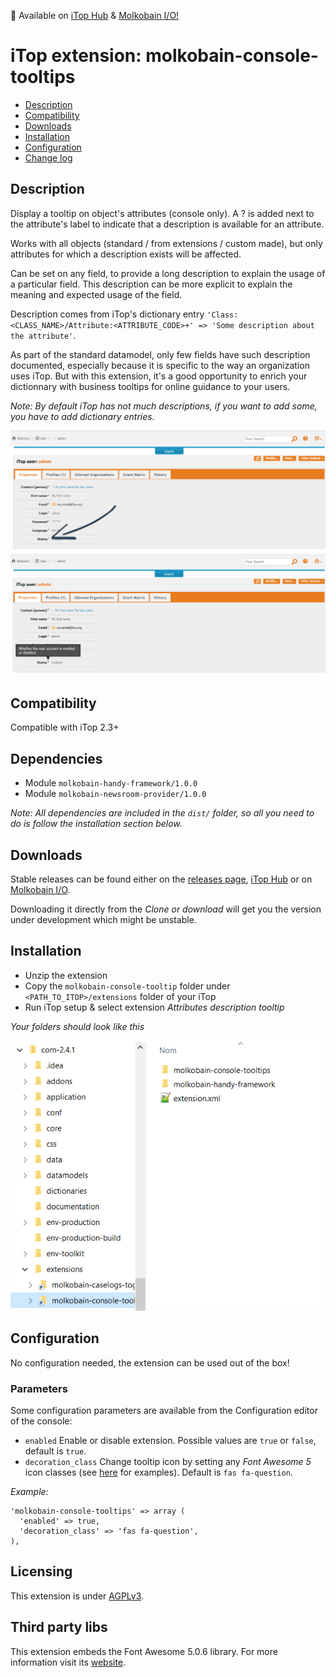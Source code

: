 👋 Available on [iTop Hub](https://store.itophub.io/en_US/products/molkobain-console-tooltips) & [Molkobain I/O!](https://www.molkobain.com/product/console-tooltips/)

# iTop extension: molkobain-console-tooltips
* [Description](#description)
* [Compatibility](#compatibility)
* [Downloads](#downloads)
* [Installation](#installation)
* [Configuration](#configuration)
* [Change log](CHANGELOG.md)

## Description
Display a tooltip on object's attributes (console only). A ? is added next to the attribute's label to indicate that a description is available for an attribute.

Works with all objects (standard / from extensions / custom made), but only attributes for which a description exists will be affected.

Can be set on any field, to provide a long description to explain the usage of a particular field. This description can be more explicit to explain the meaning and expected usage of the field.

Description comes from iTop's dictionary entry ``'Class:<CLASS_NAME>/Attribute:<ATTRIBUTE_CODE>+' => 'Some description about the attribute'``.

As part of the standard datamodel, only few fields have such description documented, especially because it is specific to the way an organization uses iTop. But with this extension, it's a good opportunity to enrich your dictionnary with business tooltips for online guidance to your users.

*Note: By default iTop has not much descriptions, if you want to add some, you have to add dictionary entries.*

![Description decoration](docs/mct-object-01.png)
![Description tooltip](docs/mct-object-02.png)

## Compatibility
Compatible with iTop 2.3+

## Dependencies
* Module `molkobain-handy-framework/1.0.0`
* Module `molkobain-newsroom-provider/1.0.0`

*Note: All dependencies are included in the `dist/` folder, so all you need to do is follow the installation section below.*

## Downloads
Stable releases can be found either on the [releases page](https://github.com/Molkobain/itop-console-tooltips/releases), [iTop Hub](https://store.itophub.io/en_US/products/molkobain-console-tooltips) or on [Molkobain I/O](https://www.molkobain.com/product/console-tooltips/).

Downloading it directly from the *Clone or download* will get you the version under development which might be unstable.

## Installation
* Unzip the extension
* Copy the ``molkobain-console-tooltip`` folder under ``<PATH_TO_ITOP>/extensions`` folder of your iTop
* Run iTop setup & select extension *Attributes description tooltip*

*Your folders should look like this*

![Extensions folder](docs/mct-install.png)

## Configuration
No configuration needed, the extension can be used out of the box!

### Parameters
Some configuration parameters are available from the Configuration editor of the console:
* ``enabled`` Enable or disable extension. Possible values are ``true`` or ``false``, default is ``true``.
* ``decoration_class`` Change tooltip icon by setting any *Font Awesome 5* icon classes (see [here](https://fontawesome.com/icons?d=gallery&m=free)  for examples). Default is ``fas fa-question``.

*Example:*
```
'molkobain-console-tooltips' => array (
  'enabled' => true,
  'decoration_class' => 'fas fa-question',
),
```

## Licensing
This extension is under [AGPLv3](https://en.wikipedia.org/wiki/GNU_Affero_General_Public_License).

## Third party libs
This extension embeds the Font Awesome 5.0.6 library. For more information visit its [website](https://fontawesome.com).

